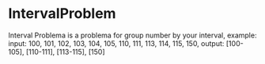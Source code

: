 IntervalProblem
===============

Interval Problema is a problema for group number by your interval, example: input: 100, 101, 102, 103, 104, 105, 110, 111, 113, 114, 115, 150, output: [100-105], [110-111], [113-115], [150]
